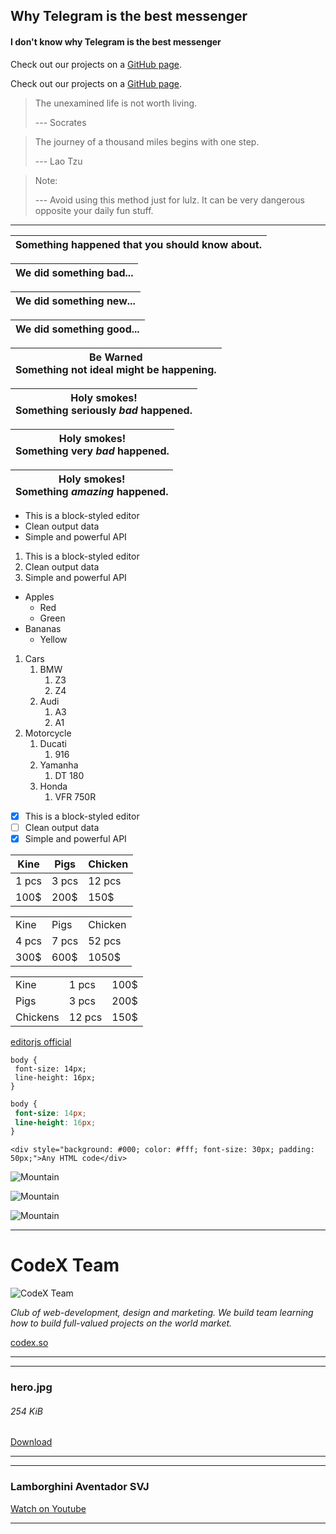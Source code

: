 ## Why Telegram is the best messenger

#### I don't know why Telegram is the best messenger

Check out our projects on a <a href="https://github.com/codex-team">GitHub page</a>.

Check out our projects on a <a href="https://github.com/codex-team">GitHub page</a>.

> The unexamined life is not worth living.
>
> --- Socrates

> The journey of a thousand miles begins with one step.
>
> --- Lao Tzu

> Note:
>
> --- Avoid using this method just for lulz. It can be very dangerous opposite your daily fun stuff.


***



| Something happened that you should know about. |
| --- |


| We did something <strong>bad</strong>... |
| --- |


| We did something <strong>new</strong>... |
| --- |


| We did something <strong>good</strong>... |
| --- |


| <strong>Be Warned</strong><br/>Something not ideal might be happening. |
| --- |


| <strong>Holy smokes!</strong><br/>Something seriously <em>bad</em> happened. |
| --- |


| <strong>Holy smokes!</strong><br/>Something very <em>bad</em> happened. |
| --- |


| <strong>Holy smokes!</strong><br/>Something <em>amazing</em> happened. |
| --- |

- This is a block-styled editor
- Clean output data
- Simple and powerful API

1. This is a block-styled editor
2. Clean output data
3. Simple and powerful API

- Apples
    - Red
    - Green
- Bananas
    - Yellow

1. Cars
    1. BMW
        1. Z3
        2. Z4
    2. Audi
        1. A3
        2. A1
2. Motorcycle
    1. Ducati
        1. 916
    2. Yamanha
        1. DT 180
    3. Honda
        1. VFR 750R

- [x] This is a block-styled editor
- [ ] Clean output data
- [x] Simple and powerful API

| Kine | Pigs | Chicken |
|---|---|---|
| 1 pcs | 3 pcs | 12 pcs |
| 100$ | 200$ | 150$ |

| | | |
|---|---|---|
| Kine | Pigs | Chicken |
| 4 pcs | 7 pcs | 52 pcs |
| 300$ | 600$ | 1050$ |

| | | |
|---|---|---|
| Kine | 1 pcs | 100$ |
| Pigs | 3 pcs | 200$ |
| Chickens | 12 pcs | 150$ |

[editorjs official](https://editorjs.io/)

```
body {
 font-size: 14px;
 line-height: 16px;
}
```

```css
body {
 font-size: 14px;
 line-height: 16px;
}
```

```
<div style="background: #000; color: #fff; font-size: 30px; padding: 50px;">Any HTML code</div>
```

![Mountain](https://images.freeimages.com/images/large-previews/2d8/mountains-1384887.jpg)

![Mountain](https://images.freeimages.com/images/large-previews/2d8/mountains-1384887.jpg)

![Mountain](https://images.freeimages.com/images/large-previews/2d8/mountains-1384887.jpg)

---

# CodeX Team

![CodeX Team](https://pbs.twimg.com/profile_images/993612654861344768/wMPEM5XW_400x400.jpg)

*Club of web-development, design and marketing. We build team learning how to build full-valued projects on the world market.*

[codex.so](https://codex.so)

---

---

### hero.jpg

###### 254 KiB

[Download](https://www.tesla.com/tesla_theme/assets/img/_vehicle_redesign/roadster_and_semi/roadster/hero.jpg)

---

---

### Lamborghini Aventador SVJ

[Watch on Youtube](https://www.youtube.com/watch?v=viW44cUfxCE)

---